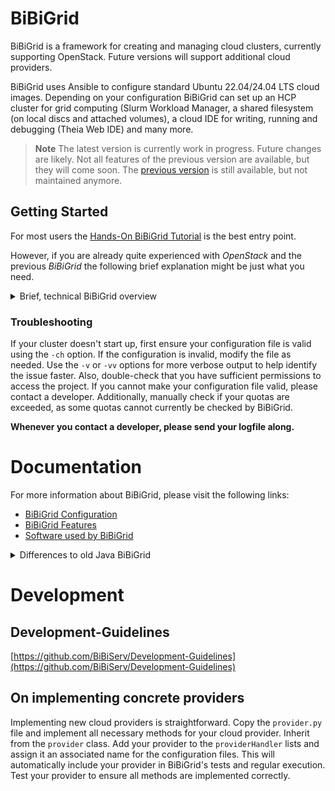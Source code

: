 # BiBiGrid

BiBiGrid is a framework for creating and managing cloud clusters, currently supporting OpenStack. 
Future versions will support additional cloud providers.

BiBiGrid uses Ansible to configure standard Ubuntu 22.04/24.04 LTS cloud images. Depending on your configuration BiBiGrid
can set up an HCP cluster for grid computing (Slurm Workload Manager,
a shared filesystem (on local discs and attached volumes),
a cloud IDE for writing, running and debugging (Theia Web IDE) and many more.

> **Note**
> The latest version is currently work in progress. Future changes are likely.
> Not all features of the previous version are available, but they will come soon.
> The [previous version](https://github.com/BiBiServ/bibigrid/tree/bibigrid-2.3.1) is still available, 
> but not maintained anymore.

## Getting Started

For most users the [Hands-On BiBiGrid Tutorial](https://github.com/deNBI/bibigrid_clum2022) 
is the best entry point.

However, if you are already quite experienced with *OpenStack* and the previous *BiBiGrid* the following brief explanation
might be just what you need.

<details>
<summary> Brief, technical BiBiGrid overview </summary>

### How to configure a cluster?

#### Configuration File: bibigrid.yaml

A [template](bibigrid.yaml) file is included in the repository ([bibigrid.yaml](bibigrid.yaml)). 


The cluster configuration file, `bibigrid.yaml`, consists of a list of configurations. 
Each configuration describes provider-specific settings. 
The first configuration in the list also contains keys that apply to the entire cluster (e.g., roles).

The configuration template [bibigrid.yaml](bibigrid.yaml) contains many helpful comments, making completing it easier for you.

[You need more details?](documentation/markdown/features/configuration.md)

#### Cloud Specification Data: clouds.yaml

To access the cloud, authentication information is required.
You can download your `clouds.yaml` from OpenStack.

Place the `clouds.yaml` file in the `~/.config/bibigrid/` directory. BiBiGrid will load this file during execution.

[You need more details?](documentation/markdown/features/cloud_specification_data.md)

### Quick First Time Usage

If you haven't used BiBiGrid1 in the past or are unfamiliar with OpenStack, we heavily recommend following the 
[tutorial](https://github.com/deNBI/bibigrid_clum2022) instead.

#### Preparation

1. Download (or create) your `clouds.yaml` file (and optionally `clouds-public.yaml`) as described [above](#cloud-specification-data-cloudsyaml). 
2. Place the `clouds.yaml` into `~/.config/bibigrid`
3. Fill in the `bibigrid.yaml` configuration file with your specifics. At a minimum you need to specify: a master instance with valid type and image, 
an sshUser (most likely ubuntu) and a subnet. 
You will likely also want to specify at least one worker instance with a valid type, image, and count.
4. If your cloud provider runs post-launch services, you need to set the `waitForServices` 
key appropriately which expects a list of services to wait for.
5. Create a virtual environment from `bibigrid/requirements.txt`. 
See [here](https://www.akamai.com/blog/developers/how-building-virtual-python-environment) for more detailed info. 
6. Take a look at [First execution](#first-execution)

#### First execution

Before proceeding, ensure you have completed the steps described in the [Preparation section](#preparation).

After cloning the repository, navigate to the bibigrid directory. 
Source the virtual environment created during [preparation](#preparation) to execute BiBiGrid.
Refer to BiBiGrid's [Command Line Interface documentation](documentation/markdown/features/CLI.md) if you want to explore additional options.

A first execution run through could be:

1. `./bibigrid.sh -i [path-to-bibigrid.yaml] -ch`: checks the configuration
2. `./bibigrid.sh -i 'bibigrid.yaml -i [path-to-bibigrid.yaml] -c'`: creates the cluster (execute only if check was successful)
3. Use **BiBiGrid's create output** to investigate the created cluster further. Especially connecting to the ide might be helpful. 
Otherwise, connect using ssh.
4. While in ssh try `sinfo` to printing node info
5. Run `srun -x $(hostname) hostname` to power up a worker and get its hostname.
6. Run `sinfo` again to see the node powering up. After a while it will be terminated again.
7. Use the terminate command from **BiBiGrid's create output** to shut down the cluster again. 
All floating-ips used will be released.

Great! You've just started and terminated your first cluster using BiBiGrid!

</details>

### Troubleshooting

If your cluster doesn't start up, first ensure your configuration file is valid using the `-ch` option.
If the configuration is invalid, modify the file as needed.
Use the `-v` or `-vv` options for more verbose output to help identify the issue faster.
Also, double-check that you have sufficient permissions to access the project.
If you cannot make your configuration file valid, please contact a developer.
Additionally, manually check if your quotas are exceeded, as some quotas cannot currently be checked by BiBiGrid.

**Whenever you contact a developer, please send your logfile along.**

# Documentation

For more information about BiBiGrid, please visit the following links:

- [BiBiGrid Configuration](documentation/markdown/features/configuration.md)
- [BiBiGrid Features](documentation/markdown/bibigrid_feature_list.md)
- [Software used by BiBiGrid](documentation/markdown/bibigrid_software_list.md)

<details>
<summary> Differences to old Java BiBiGrid</summary>

- BiBiGrid no longer uses RC- but cloud.yaml-files for cloud-specification data. Environment variables are no longer used (or supported).
See [Cloud Specification Data](documentation/markdown/features/cloud_specification_data.md).
- BiBiGrid has a largely reworked configurations file, because BiBiGrid core supports multiple providers this step was necessary.
See [Configuration](documentation/markdown/features/configuration.md)
- BiBiGrid currently only implements the provider OpenStack.
- BiBiGrid only starts the master and will dynamically start workers using slurm when they are needed. 
Workers are powered down once they are not used for a longer period.
- BiBiGrid lays the foundation for clusters that are spread over multiple providers, but Hybrid Clouds aren't fully implemented yet.
  
</details>

# Development

## Development-Guidelines

[https://github.com/BiBiServ/Development-Guidelines](https://github.com/BiBiServ/Development-Guidelines)

## On implementing concrete providers

Implementing new cloud providers is straightforward. 
Copy the `provider.py` file and implement all necessary methods for your cloud provider.
Inherit from the `provider` class.
Add your provider to the `providerHandler` lists and assign it an associated name for the configuration files.
This will automatically include your provider in BiBiGrid's tests and regular execution.
Test your provider to ensure all methods are implemented correctly.
